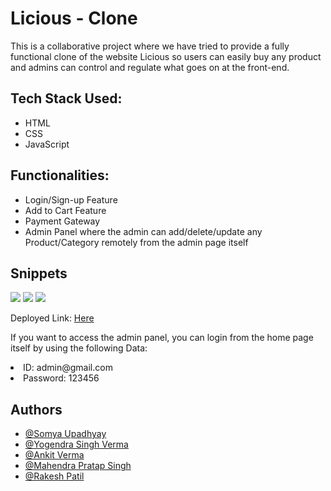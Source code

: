 # Licious - Clone

This is a collaborative project where we have tried to provide a fully functional clone of the website Licious so users can easily buy any product and admins can control and regulate what goes on at the front-end.
<h2>Tech Stack Used: </h2>
<ul>
  <li> HTML</li>
  <li> CSS</li>
  <li> JavaScript</li>
</ul>

<h2> Functionalities: </h2>
<ul>
  <li> Login/Sign-up Feature</li>
  <li> Add to Cart Feature</li>
  <li> Payment Gateway</li>
  <li> Admin Panel where the admin can add/delete/update any Product/Category remotely from the admin page itself</li>
</ul>
<h2> Snippets</h2> 
<img src="https://lh4.googleusercontent.com/0pSQtJCJawEvzlb2LDY5v0D4CuWxAB-kB29pXEodMqYe4xJLZMXXfX1Z-_JgmrEhiZY=w2400">
<img src="https://lh3.googleusercontent.com/QVlzj1Vn71B6MD4N30T8aTWZaMhjaWh2-FOPFpP6mLhkzRzEYesb-QE23jKaB43zCxM=w2400">
<img src="https://lh3.googleusercontent.com/uTyLiVAdtMm451IIk5lC8tSzCUB9F7JgHfFoM2YIA68cR7fG4IXcKOc71haNymnn-cA=w2400">
<p> Deployed Link: <a href="https://liicious.netlify.app/">Here </a> </p>
<p>If you want to access the admin panel, you can login from the home page itself by using the following Data: 
<li>ID: admin@gmail.com </li>
<li>Password: 123456 </li>
</p>

<h2>Authors </h2>
<ul>
  <li><a href="https://github.com/atrisomya">@Somya Upadhyay </a></li>
  <li><a href="https://github.com/yogendraft21">@Yogendra Singh Verma  </a> </li>
  <li><a href="https://github.com/iamankit014">@Ankit Verma </a> </li>
  <li><a href="https://github.com/Mhendrapratap">@Mahendra Pratap Singh </a></li>
  <li><a href="https://github.com/Rakeshpatil2019">@Rakesh Patil </a> </li>
</ul>
